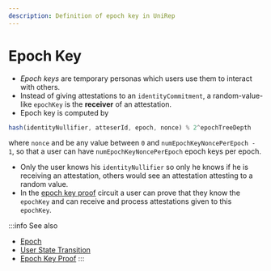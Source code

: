 ```yaml
---
description: Definition of epoch key in UniRep
---
```


# Epoch Key

* _Epoch keys_ are temporary personas which users use them to interact with others.
* Instead of giving attestations to an `identityCommitment`, a random-value-like `epochKey` is the **receiver** of an attestation.
* Epoch key is computed by

```typescript
hash(identityNullifier, atteserId, epoch, nonce) % 2^epochTreeDepth
```

where `nonce` and be any value between `0` and `numEpochKeyNoncePerEpoch - 1`, so that a user can have `numEpochKeyNoncePerEpoch` epoch keys per epoch.

* Only the user knows his `identityNullifier` so only he knows if he is receiving an attestation, others would see an attestation attesting to a random value.
* In the [epoch key proof](../circuits-api/circuits#epoch-key-proof) circuit a user can prove that they know the `epochKey` and can receive and process attestations given to this `epochKey`.

:::info
See also

* [Epoch](02-epoch.md)
* [User State Transition](05-user-state-transition.md)
* [Epoch Key Proof](../circuits-api/circuits.md#epoch-key-proof)
:::
